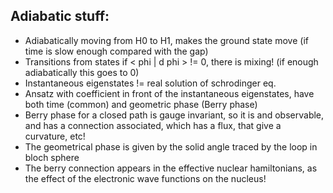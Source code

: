 ## **Adiabatic stuff:**
- Adiabatically moving from H0 to H1, makes the ground state move (if time is slow enough compared with the gap)
- Transitions from states if < phi | d phi > != 0, there is mixing! (if enough adiabatically this goes to 0)
- Instantaneous eigenstates != real solution of schrodinger eq.
- Ansatz with coefficient in front of the instantaneous eigenstates, have both time (common) and geometric phase (Berry phase)
- Berry phase for a closed path is gauge invariant, so it is and observable, and has a connection associated, which has a flux, that give a curvature, etc!
- The geometrical phase is given by the solid angle traced by the loop in bloch sphere
- The berry connection appears in the effective nuclear hamiltonians, as the effect of the electronic wave functions on the nucleus!
